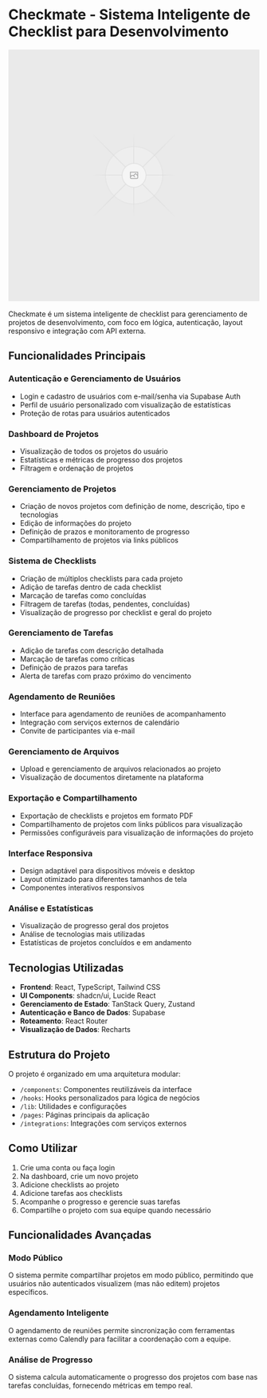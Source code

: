 
# Checkmate - Sistema Inteligente de Checklist para Desenvolvimento

![Checkmate Logo](public/placeholder.svg)

Checkmate é um sistema inteligente de checklist para gerenciamento de projetos de desenvolvimento, com foco em lógica, autenticação, layout responsivo e integração com API externa.

## Funcionalidades Principais

### Autenticação e Gerenciamento de Usuários
- Login e cadastro de usuários com e-mail/senha via Supabase Auth
- Perfil de usuário personalizado com visualização de estatísticas
- Proteção de rotas para usuários autenticados

### Dashboard de Projetos
- Visualização de todos os projetos do usuário
- Estatísticas e métricas de progresso dos projetos
- Filtragem e ordenação de projetos

### Gerenciamento de Projetos
- Criação de novos projetos com definição de nome, descrição, tipo e tecnologias
- Edição de informações do projeto
- Definição de prazos e monitoramento de progresso
- Compartilhamento de projetos via links públicos

### Sistema de Checklists
- Criação de múltiplos checklists para cada projeto
- Adição de tarefas dentro de cada checklist
- Marcação de tarefas como concluídas
- Filtragem de tarefas (todas, pendentes, concluídas)
- Visualização de progresso por checklist e geral do projeto

### Gerenciamento de Tarefas
- Adição de tarefas com descrição detalhada
- Marcação de tarefas como críticas
- Definição de prazos para tarefas
- Alerta de tarefas com prazo próximo do vencimento

### Agendamento de Reuniões
- Interface para agendamento de reuniões de acompanhamento
- Integração com serviços externos de calendário
- Convite de participantes via e-mail

### Gerenciamento de Arquivos
- Upload e gerenciamento de arquivos relacionados ao projeto
- Visualização de documentos diretamente na plataforma

### Exportação e Compartilhamento
- Exportação de checklists e projetos em formato PDF
- Compartilhamento de projetos com links públicos para visualização
- Permissões configuráveis para visualização de informações do projeto

### Interface Responsiva
- Design adaptável para dispositivos móveis e desktop
- Layout otimizado para diferentes tamanhos de tela
- Componentes interativos responsivos

### Análise e Estatísticas
- Visualização de progresso geral dos projetos
- Análise de tecnologias mais utilizadas
- Estatísticas de projetos concluídos e em andamento

## Tecnologias Utilizadas

- **Frontend**: React, TypeScript, Tailwind CSS
- **UI Components**: shadcn/ui, Lucide React
- **Gerenciamento de Estado**: TanStack Query, Zustand
- **Autenticação e Banco de Dados**: Supabase
- **Roteamento**: React Router
- **Visualização de Dados**: Recharts

## Estrutura do Projeto

O projeto é organizado em uma arquitetura modular:

- `/components`: Componentes reutilizáveis da interface
- `/hooks`: Hooks personalizados para lógica de negócios
- `/lib`: Utilidades e configurações
- `/pages`: Páginas principais da aplicação
- `/integrations`: Integrações com serviços externos

## Como Utilizar

1. Crie uma conta ou faça login
2. Na dashboard, crie um novo projeto
3. Adicione checklists ao projeto
4. Adicione tarefas aos checklists
5. Acompanhe o progresso e gerencie suas tarefas
6. Compartilhe o projeto com sua equipe quando necessário

## Funcionalidades Avançadas

### Modo Público
O sistema permite compartilhar projetos em modo público, permitindo que usuários não autenticados visualizem (mas não editem) projetos específicos.

### Agendamento Inteligente
O agendamento de reuniões permite sincronização com ferramentas externas como Calendly para facilitar a coordenação com a equipe.

### Análise de Progresso
O sistema calcula automaticamente o progresso dos projetos com base nas tarefas concluídas, fornecendo métricas em tempo real.
